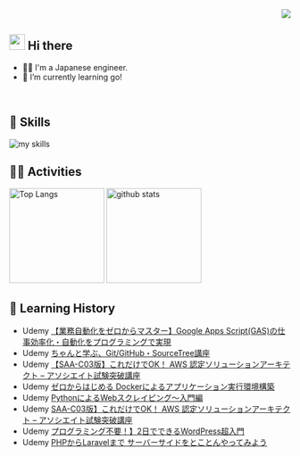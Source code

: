 <div align="right">
  <img src="https://komarev.com/ghpvc/?username=shiba0717" />
</div>

## <img src="https://media.giphy.com/media/hvRJCLFzcasrR4ia7z/giphy.gif" width="28"> Hi there

- 🧑‍💻 I'm a Japanese engineer.
- 🌱 I’m currently learning go!
<br>

<!-- アイコンの選択肢一覧：https://github.com/tandpfun/skill-icons?tab=readme-ov-file#icons-list -->
## 🌱 Skills
<img alt="my skills" src="https://skillicons.dev/icons?theme=dark&perline=7&i=html,css,js,php,laravel,java,py,selenium,docker,aws,git,github,linux,mysql" />
<br>

## 🏃‍♀️ Activities
<div align="left"> 
  <img alt="Top Langs" height="170px" src="https://github-readme-stats.vercel.app/api?username=shiba0717&theme=vue-dark&layout=compact" />
  <img alt="github stats" height="170px" src="https://github-readme-stats.vercel.app/api/top-langs/?username=shiba0717&theme=vue-dark&layout=compact" />
</div>

## 📖 Learning History
<div align="left">
  <ul>
    <li>Udemy <a href="https://www.udemy.com/course/gasmore1/" target=_blank>【業務自動化をゼロからマスター】Google Apps Script(GAS)の仕事効率化・自動化をプログラミングで実現</a></li>
    <li>Udemy <a href="https://www.udemy.com/course/git-beginning/" target=_blank>ちゃんと学ぶ、Git/GitHub・SourceTree講座</a></li>
    <li>Udemy <a href="https://www.udemy.com/course/aws-associate/" target=_blank>【SAA-C03版】これだけでOK！ AWS 認定ソリューションアーキテクト – アソシエイト試験突破講座</a></li>
    <li>Udemy <a href="https://www.udemy.com/course/docker-k/" target=_blank>ゼロからはじめる Dockerによるアプリケーション実行環境構築</a></li>
    <li>Udemy <a href="https://www.udemy.com/course/python-scraping-beginner/" target=_blank>PythonによるWebスクレイピング〜入門編</a></li>
    <li>Udemy <a href="https://www.udemy.com/course/aws-associate/" target=_blank>SAA-C03版】これだけでOK！ AWS 認定ソリューションアーキテクト – アソシエイト試験突破講座</a></li>
    <li>Udemy <a href="https://www.udemy.com/course/3daywordpress/" target=_blank>プログラミング不要！】2日でできるWordPress超入門</a></li>
    <li>Udemy <a href="https://www.udemy.com/course/phpbeginnertolaravel/" target=_blank>PHPからLaravelまで サーバーサイドをとことんやってみよう</a></li>
  </ul>
</div>
